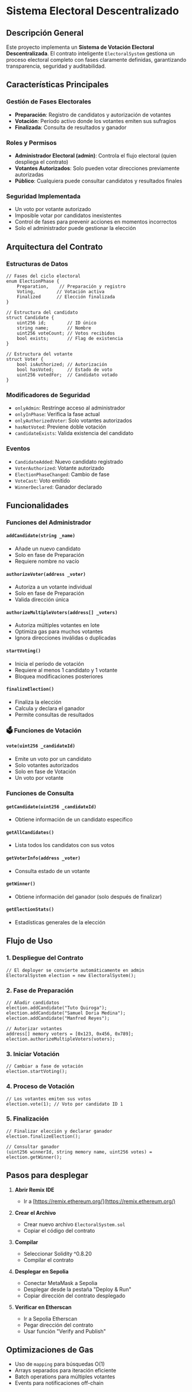 # Sistema Electoral Descentralizado

## Descripción General

Este proyecto implementa un **Sistema de Votación Electoral Descentralizada**. El contrato inteligente `ElectoralSystem` gestiona un proceso electoral completo con fases claramente definidas, garantizando transparencia, seguridad y auditabilidad.

## Características Principales

### Gestión de Fases Electorales
- **Preparación**: Registro de candidatos y autorización de votantes
- **Votación**: Período activo donde los votantes emiten sus sufragios
- **Finalizada**: Consulta de resultados y ganador

### Roles y Permisos
- **Administrador Electoral (admin)**: Controla el flujo electoral (quien despliega el contrato)
- **Votantes Autorizados**: Solo pueden votar direcciones previamente autorizadas
- **Público**: Cualquiera puede consultar candidatos y resultados finales

### Seguridad Implementada
- Un voto por votante autorizado
- Imposible votar por candidatos inexistentes
- Control de fases para prevenir acciones en momentos incorrectos
- Solo el administrador puede gestionar la elección

## Arquitectura del Contrato

### Estructuras de Datos

```solidity
// Fases del ciclo electoral
enum ElectionPhase {
    Preparation,    // Preparación y registro
    Voting,        // Votación activa
    Finalized      // Elección finalizada
}

// Estructura del candidato
struct Candidate {
    uint256 id;        // ID único
    string name;       // Nombre
    uint256 voteCount; // Votos recibidos
    bool exists;       // Flag de existencia
}

// Estructura del votante
struct Voter {
    bool isAuthorized; // Autorización
    bool hasVoted;     // Estado de voto
    uint256 votedFor;  // Candidato votado
}
```

### Modificadores de Seguridad

- `onlyAdmin`: Restringe acceso al administrador
- `onlyInPhase`: Verifica la fase actual
- `onlyAuthorizedVoter`: Solo votantes autorizados
- `hasNotVoted`: Previene doble votación
- `candidateExists`: Valida existencia del candidato

### Eventos

- `CandidateAdded`: Nuevo candidato registrado
- `VoterAuthorized`: Votante autorizado
- `ElectionPhaseChanged`: Cambio de fase
- `VoteCast`: Voto emitido
- `WinnerDeclared`: Ganador declarado

## Funcionalidades

### Funciones del Administrador

#### `addCandidate(string _name)`
- Añade un nuevo candidato
- Solo en fase de Preparación
- Requiere nombre no vacío

#### `authorizeVoter(address _voter)`
- Autoriza a un votante individual
- Solo en fase de Preparación
- Valida dirección única

#### `authorizeMultipleVoters(address[] _voters)`
- Autoriza múltiples votantes en lote
- Optimiza gas para muchos votantes
- Ignora direcciones inválidas o duplicadas

#### `startVoting()`
- Inicia el período de votación
- Requiere al menos 1 candidato y 1 votante
- Bloquea modificaciones posteriores

#### `finalizeElection()`
- Finaliza la elección
- Calcula y declara el ganador
- Permite consultas de resultados

### 🗳️ Funciones de Votación

#### `vote(uint256 _candidateId)`
- Emite un voto por un candidato
- Solo votantes autorizados
- Solo en fase de Votación
- Un voto por votante

### Funciones de Consulta

#### `getCandidate(uint256 _candidateId)`
- Obtiene información de un candidato específico

#### `getAllCandidates()`
- Lista todos los candidatos con sus votos

#### `getVoterInfo(address _voter)`
- Consulta estado de un votante

#### `getWinner()`
- Obtiene información del ganador (solo después de finalizar)

#### `getElectionStats()`
- Estadísticas generales de la elección

## Flujo de Uso

### 1. Despliegue del Contrato
```solidity
// El deployer se convierte automáticamente en admin
ElectoralSystem election = new ElectoralSystem();
```

### 2. Fase de Preparación
```solidity
// Añadir candidatos
election.addCandidate("Tuto Quiroga");
election.addCandidate("Samuel Doria Medina");
election.addCandidate("Manfred Reyes");

// Autorizar votantes
address[] memory voters = [0x123, 0x456, 0x789];
election.authorizeMultipleVoters(voters);
```

### 3. Iniciar Votación
```solidity
// Cambiar a fase de votación
election.startVoting();
```

### 4. Proceso de Votación
```solidity
// Los votantes emiten sus votos
election.vote(1); // Voto por candidato ID 1
```

### 5. Finalización
```solidity
// Finalizar elección y declarar ganador
election.finalizeElection();

// Consultar ganador
(uint256 winnerId, string memory name, uint256 votes) = election.getWinner();
```

## Pasos para desplegar

1. **Abrir Remix IDE**
   - Ir a [https://remix.ethereum.org/](https://remix.ethereum.org/)

2. **Crear el Archivo**
   - Crear nuevo archivo `ElectoralSystem.sol`
   - Copiar el código del contrato

3. **Compilar**
   - Seleccionar Solidity ^0.8.20
   - Compilar el contrato

4. **Desplegar en Sepolia**
   - Conectar MetaMask a Sepolia
   - Desplegar desde la pestaña "Deploy & Run"
   - Copiar dirección del contrato desplegado

5. **Verificar en Etherscan**
   - Ir a Sepolia Etherscan
   - Pegar dirección del contrato
   - Usar función "Verify and Publish"


## Optimizaciones de Gas

- Uso de `mapping` para búsquedas O(1)
- Arrays separados para iteración eficiente
- Batch operations para múltiples votantes
- Events para notificaciones off-chain